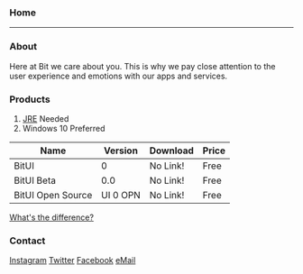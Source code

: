 ### Home
---

### About
Here at Bit we care about you. This is why we pay close attention to the user experience and emotions with our apps and services.

### Products
1. [JRE](https://java.com/en/) Needed
2. Windows 10 Preferred

|Name             |Version |Download|Price|
|-----------------|--------|--------|-----|
|BitUI            |0       |No Link!|Free |
|BitUI Beta       |0.0     |No Link!|Free |
|BitUI Open Source|UI 0 OPN|No Link!|Free |
[What's the difference?](https://bit-software-net.github.io/bit-software-net/Products)

### Contact
[Instagram](https://www.instagram.com/bit.software/?hl=en)
[Twitter](https://twitter.com/bit_oe)
[Facebook](https://www.facebook.com/Bitoe-101834711703481/)
[eMail](mailto:JaredGHolderRallo@gmail.com)
